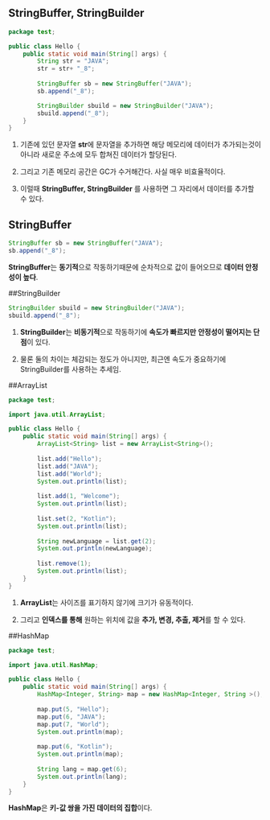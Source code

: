 ## StringBuffer, StringBuilder
```java
package test; 

public class Hello { 
    public static void main(String[] args) { 
        String str = "JAVA"; 
        str = str+ "_8"; 
        
        StringBuffer sb = new StringBuffer("JAVA"); 
        sb.append("_8"); 

        StringBuilder sbuild = new StringBuilder("JAVA");
        sbuild.append("_8"); 
    } 
}
```
1. 기존에 있던 문자열 **str**에 문자열을 추가하면 해당 메모리에 데이터가 추가되는것이 아니라 새로운 주소에 모두 합쳐진 데이터가 할당된다. 

2. 그리고 기존 메모리 공간은 GC가 수거해간다. 사실 매우 비효율적이다.

3. 이럴때 **StringBuffer, StringBuilder** 를 사용하면 그 자리에서 데이터를 추가할 수 있다.

## StringBuffer
```java
StringBuffer sb = new StringBuffer("JAVA"); 
sb.append("_8");
```
**StringBuffer**는 **동기적**으로 작동하기때문에 순차적으로 값이 들어오므로 **데이터 안정성이 높다**.

##StringBuilder
```java
StringBuilder sbuild = new StringBuilder("JAVA"); 
sbuild.append("_8");
```
1. **StringBuilder**는 **비동기적**으로 작동하기에 **속도가 빠르지만** **안정성이 떨어지는 단점**이 있다.

2. 물론 둘의 차이는 체감되는 정도가 아니지만, 최근엔 속도가 중요하기에 StringBuilder를 사용하는 추세임.

##ArrayList
```java
package test; 

import java.util.ArrayList; 

public class Hello { 
    public static void main(String[] args) { 
        ArrayList<String> list = new ArrayList<String>(); 
        
        list.add("Hello"); 
        list.add("JAVA"); 
        list.add("World"); 
        System.out.println(list); 
        
        list.add(1, "Welcome"); 
        System.out.println(list); 
        
        list.set(2, "Kotlin"); 
        System.out.println(list); 
        
        String newLanguage = list.get(2); 
        System.out.println(newLanguage); 
        
        list.remove(1); 
        System.out.println(list); 
    } 
}
```
1. **ArrayList**는 사이즈를 표기하지 않기에 크기가 유동적이다. 

2. 그리고 **인덱스를 통해** 원하는 위치에 값을 **추가, 변경, 추출, 제거**를 할 수 있다.

##HashMap
```java
package test; 

import java.util.HashMap; 

public class Hello { 
    public static void main(String[] args) { 
        HashMap<Integer, String> map = new HashMap<Integer, String >(); 
        
        map.put(5, "Hello"); 
        map.put(6, "JAVA"); 
        map.put(7, "World"); 
        System.out.println(map); 
        
        map.put(6, "Kotlin"); 
        System.out.println(map); 
        
        String lang = map.get(6); 
        System.out.println(lang); 
    } 
}
```
**HashMap**은 **키-값 쌍을 가진 데이터의 집합**이다.
